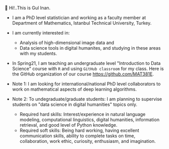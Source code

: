  

🌿   Hi!..This is Gul Inan.   
- I am a PhD level statistician and working as a faculty member 
at Department of Mathematics, Istanbul Technical University, Turkey. 
- I am currently interested in:
   - Analysis of high-dimensional image data and 
   - Data science tools in digital humanites, and studying in these areas with my students.
- In Spring21, I am teaching an undergraduate level "Introduction to Data Science" course with `R` and using `GitHub classroom` for my class. Here is
the GitHub organization of our course https://github.com/MAT381E. 

- Note 1: I am looking for international/national PhD level collaborators to work on mathematical aspects of deep learning algorithms.
- Note 2: To undegraduate/graduate students: I am planning to supervise students on "data science in digital humanities" topics only.
  - Required hard skills: Interest/experience in natural language modeling, computational linguistics, digital humanities, information retrieval, and good level of Python knowledge. 
  - Required soft skills: Being hard working, having excellent communication skills, ability to complete tasks on time, collaboration, work ethic, curiosity, enthusiasm, and imagination.
